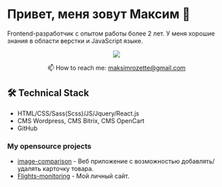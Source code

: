 # Привет, меня зовут Максим 👋
Frontend-разработчик с опытом работы более 2 лет. У меня хорошие знания в области верстки и JavaScript языке.


<p align='center'>
   <a target="_blank" href="https://t.me/marevichh">
       <img src="https://img.shields.io/badge/Telegram-2CA5E0?style=for-the-badge&logo=telegram&logoColor=white"/>
   </a>
<p align='center'>
   📫 How to reach me: <a href='mailto:maksimrozette@gmail.com'>maksimrozette@gmail.com</a>
</p>


## 🛠 Technical Stack
*   HTML/CSS/Sass(Scss)/JS/Jquery/React.js
*   CMS Wordpress, CMS Bitrix, CMS OpenCart
*   GitHub

### My opensource projects

*   [image-comparison](https://maksimtenor.github.io/test_add-product/) - Веб приложение с возможностью добавлять/удалять карточку товара.
*   [Flights-monitoring](https://maksimtenor.github.io/marevich/) - Мой личный сайт.

